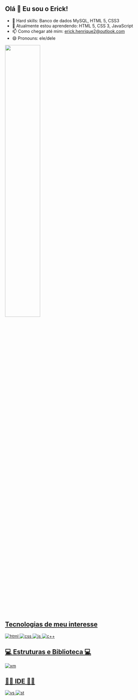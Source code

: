 ## Olá 👋 Eu sou o Erick!
- 🚀 Hard skills: Banco de dados MySQL, HTML 5, CSS3
- 🌱 Atualmente estou aprendendo: HTML 5, CSS 3, JavaScript
- 📫 Como chegar até mim: erick.henrique2@outlook.com
- 😄 Pronouns: ele/dele

<div>
  <a href="https://github.com/ErickHTF">
  <img width="48%"" src="https://github-readme-stats.vercel.app/api/top-langs/?username=ErickHTF&layout=compact&langs_count=7&theme=tokyonight"/>
</div>

## Tecnologias de meu interesse

![html](https://img.shields.io/badge/HTML5-E34F26?style=for-the-badge&logo=html5&logoColor=white)
![css](https://img.shields.io/badge/CSS3-1572B6?style=for-the-badge&logo=css3&logoColor=white)
![js](https://img.shields.io/badge/JavaScript-323330?style=for-the-badge&logo=javascript&logoColor=F7DF1E)
![c++](https://img.shields.io/badge/C%2B%2B-00599C?style=for-the-badge&logo=c%2B%2B&logoColor=white)

## 💻 Estruturas e Biblioteca 💻
![xm](https://img.shields.io/badge/Xampp-F37623?style=for-the-badge&logo=xampp&logoColor=white)

## 👩‍💻 IDE 👩‍💻
![vs](https://img.shields.io/badge/Visual_Studio_Code-0078D4?style=for-the-badge&logo=visual%20studio%20code&logoColor=white)
![st](https://img.shields.io/badge/sublime_text-%23575757.svg?&style=for-the-badge&logo=sublime-text&logoColor=important)
